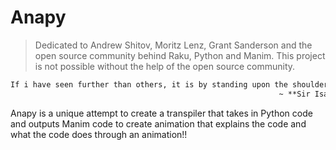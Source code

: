 # Anapy

> Dedicated to Andrew Shitov, Moritz Lenz, Grant Sanderson and the open source community behind Raku, Python and Manim.
> This project is not possible without the help of the open source community.

```markdown
If i have seen further than others, it is by standing upon the shoulders of giants.
                                                            ~ **Sir Isaac Newton**
```


 Anapy is a unique attempt to create a transpiler that takes in Python code and outputs Manim code to create animation that explains the code and what the code does through an animation!!
